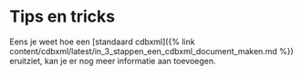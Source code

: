 ---
---

# Tips en tricks

Eens je weet hoe een [standaard cdbxml]({% link content/cdbxml/latest/in_3_stappen_een_cdbxml_document_maken.md %}) eruitziet, kan je er nog meer informatie aan toevoegen.
